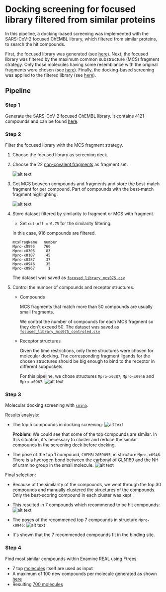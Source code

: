# Docking screening for focused library filtered from similar proteins
In this pipeline, a docking-based screening was implemented with the SARS-CoV-2 focused ChEMBL library, which filtered from similar proteins, to search the hit compounds.

First, the focused library was generated (see [here](https://github.com/volkamerlab/covid19-SBapproach/tree/master/code/focused_library_similar_proteins)).
Next, the focused library was filtered by the maximum common substructure (MCS) fragment strategy. Only those molecules having some resemblance with the original fragments were chosen (see [here](https://github.com/volkamerlab/covid19-SBapproach/tree/master/notebooks/filter_screeningdeck_by_fragment_similarity.ipynb)).
Finally, the docking-based screening was applied to the filtered library (see [here](https://github.com/volkamerlab/covid19-SBapproach/tree/master/code/docking)).

## Pipeline

### Step 1

Generate the SARS-CoV-2 focused ChEMBL library. It contains 4121 compounds and can be found [here](https://github.com/volkamerlab/covid19-SBapproach/tree/master/data/focused_library_similar_proteins/focused_library.csv).

### Step 2

Filter the focused library with the MCS fragment strategy.

1. Choose the focused library as screening deck.
2. Choose the 22 [non-covalent fragments](https://github.com/volkamerlab/covid19-SBapproach/tree/master/data/fragments/non_covalent_fragments2D.sdf) as fragment set.

   ![alt text](img/non_covalent_fragments.png "non-covalent fragments")

3. Get MCS between compounds and fragments and store the best-match fragment for per compound. Part of compounds with the best-match fragment highlighting:

   ![alt text](img/highlight_best_fragments.png "part of the compounds with highlight-best-fragment")

4. Store dataset filtered by similarity to fragment or MCS with fragment.
    * Set `cut-off = 0.75` for the similarity filtering.

    In this case, 916 compounds are filtered.
    ```
    mcsFragName   number
    Mpro-x0995    760
    Mpro-x0305     83
    Mpro-x0107     45
    Mpro-x0387     37
    Mpro-x0946     35
    Mpro-x0967      1
    ```
    The dataset was saved as [`focused_library_mcs075.csv`](https://github.com/volkamerlab/covid19-SBapproach/tree/master/focused_library_docking_screening_pipeline/result_data/focused_library_mcs075.csv)
5. Control the number of compounds and receptor structures.
    * Compounds

        MCS fragments that match more than 50 compounds are usually small fragments.

        We control the number of compounds for each MCS fragment so they don't exceed 50. The dataset was saved as [`focused_library_mcs075_controled.csv`](https://github.com/volkamerlab/covid19-SBapproach/tree/master/focused_library_docking_screening_pipeline/result_data/focused_library_mcs075_controled.csv)

    * Receptor structures

        Given the time restrictions, only three structures were chosen for molecular docking. The corresponding fragment ligands for the chosen structures should be big enough to bind to the receptor in different subpockets.

        For this pipeline, we chose structures `Mpro-x0387`, `Mpro-x0946` and `Mpro-x0967`.
        ![alt text](img/receptor_structures.png "receptor_structures")

### Step 3

Molecular docking screening with [`smina`](https://sourceforge.net/projects/smina/).

Results analysis:

* The top 5 compounds in docking screening:
      ![alt text](img/docking_results_top5.png "docking_results_top5")

  __Problem__: We could see that some of the top compounds are similar. In this  situation, it's necessary to cluster and reduce the similar compounds in the screening deck before docking.

* The pose of the top 1 compound, `CHEMBL2059095`, in structure `Mpro-x0946`. There is a hydrogen bond between the carbonyl of GLN189 and the NH of uramino group in the small molecule.
  ![alt text](img/docking_pose_top1.png "docking_pose_top1")


Final selection:

*  Because of the similarity of the compounds, we went through the top 30 compounds and manually clustered the structures of the compounds. Only the best-scoring compound in each cluster was kept.

*  This resulted in 7 compounds which recommened to be hit compounds:
  ![alt text](img/recommend_top7.png "recommend_top7")

*  The poses of the recommened top 7 compounds in structure `Mpro-x0946`:
  ![alt text](img/recommend_top7_poses.png "recommend_top7_poses")

*  It's shown that the 7 recommended compounds fit in the binding site.

### Step 4 

Find most similar compounds within Enamine REAL using Ftrees

* 7 top [molecules](A-focused_library_docking_screening_pipeline\result_data\docking_recommend_7_3D.sdf) itself are used as input
* A maximum of 100 new compounds per molecule generated as shown [here](A-focused_library_docking_screening_pipeline\ftrees_for_top7_docking_compounds_and_combine_data.ipynb)
* Resulting [700 molecules](A-focused_library_docking_screening_pipeline\result_data\sminadocking_top7_out_enamineREAL_combined.sdf)

